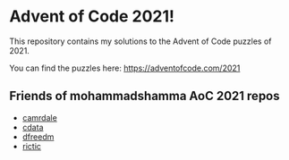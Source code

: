 # Advent of Code 2021!

This repository contains my solutions to the Advent of Code puzzles of 2021.

You can find the puzzles here: https://adventofcode.com/2021

## Friends of mohammadshamma AoC 2021 repos

* [camrdale](https://github.com/camrdale/advent-of-code-2021)
* [cdata](https://github.com/cdata/advent-of-code/tree/main/2021/)
* [dfreedm](https://github.com/dfreedm/advent-of-code)
* [rictic](https://github.com/rictic/advent-of-code-2021)

